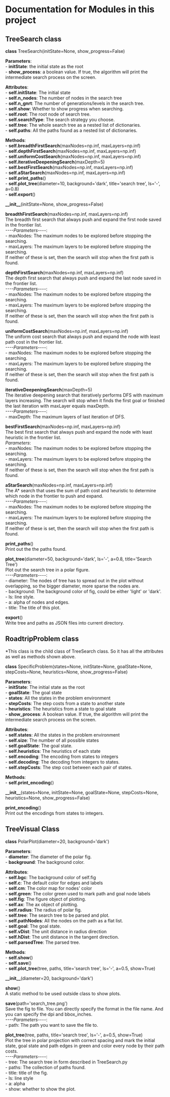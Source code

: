 # Documentation for Modules in this project

## TreeSearch class     
**class** TreeSearch(initState=None, show_progress=False)     

**Parameters**:     
    - **initState**: the initial state as the root     
    - **show_process**: a boolean value. If true, the algorithm will print the intermediate search process on the screen.     
  
**Attributes**:     
    - **self.initState**: The initial state     
    - **self.n_nodes**: The number of nodes in the search tree     
    - **self.n_gnrt**: The number of generations/levels in the search tree.  
    - **self.show**: Whether to show progress when searching.  
    - **self.root**: The root node of search tree.  
    - **self.searchType**: The search strategy you choose.  
    - **self.tree**: The whole search tree as a nested list of dictionaries.  
    - **self.paths**: All the paths found as a nested list of dictionaries.  

**Methods**:  
    - **self.breadthFirstSearch**(maxNodes=np.inf, maxLayers=np.inf)   
    - **self.depthFirstSearch**(maxNodes=np.inf, maxLayers=np.inf)  
    - **self.uniformCostSearch**(maxNodes=np.inf, maxLayers=np.inf)  
    - **self.iterativeDeepeningSearch**(maxDepth=5)  
    - **self.bestFirstSearch**(maxNodes=np.inf, maxLayers=np.inf)  
    - **self.aStarSearch**(maxNodes=np.inf, maxLayers=np.inf)  
    - **self.print_paths**()  
    - **self.plot_tree**(diameter=10, background='dark', title='search tree', ls='-', a=0.8)  
    - **self.export**()  

**\_\_init\_\_**(initState=None, show_progress=False)  
    
**breadthFirstSearch**(maxNodes=np.inf, maxLayers=np.inf)    
    The breadth first search that always push and expand the first node saved in the frontier list.  
    *----Parameters----*:  
    - maxNodes: The maximum nodes to be explored before stopping the searching.  
    - maxLayers: The maximum layers to be explored before stopping the searching.  
    If neither of these is set, then the search will stop when the first path is found.  

**depthFirstSearch**(maxNodes=np.inf, maxLayers=np.inf)    
    The depth first search that always push and expand the last node saved in the frontier list.  
    *----Parameters----*:  
    - maxNodes: The maximum nodes to be explored before stopping the searching.  
    - maxLayers: The maximum layers to be explored before stopping the searching.  
    If neither of these is set, then the search will stop when the first path is found.  
    
**uniformCostSearch**(maxNodes=np.inf, maxLayers=np.inf)    
    The uniform cost search that always push and expand the node with least path cost in the frontier list.  
    *----Parameters----*:  
    - maxNodes: The maximum nodes to be explored before stopping the searching.  
    - maxLayers: The maximum layers to be explored before stopping the searching.  
    If neither of these is set, then the search will stop when the first path is found.  
    
**iterativeDeepeningSearch**(maxDepth=5)    
    The iterative deepening search that iteratively performs DFS with maximum layers increasing. The search will stop when it finds the first goal or finished the last iteration with maxLayer equals maxDepth.  
    *----Parameters----*:  
    - maxDepth: The maximum layers of last iteration of DFS.  
    
**bestFirstSearch**(maxNodes=np.inf, maxLayers=np.inf)    
    The best first search that always push and expand the node with least heuristic in the frontier list.  
    *Parameters*:  
    - maxNodes: The maximum nodes to be explored before stopping the searching.  
    - maxLayers: The maximum layers to be explored before stopping the searching.  
    If neither of these is set, then the search will stop when the first path is found.  

**aStarSearch**(maxNodes=np.inf, maxLayers=np.inf)    
    The A* search that uses the sum of path cost and heuristic to determine which node in the frontier to push and expand.  
    *----Parameters----*:  
    - maxNodes: The maximum nodes to be explored before stopping the searching.  
    - maxLayers: The maximum layers to be explored before stopping the searching.  
    If neither of these is set, then the search will stop when the first path is found.  

**print_paths**()    
    Print out the the paths found.  
    
**plot_tree**(diameter=50, background='dark', ls='-', a=0.8, title='Search Tree')    
    Plot out the search tree in a polar figure.  
    *----Parameters----*:  
    - diameter: The nodes of tree has to spread out in the plot without overlapping, so the bigger diameter, more sparse the nodes are.  
    - background: The background color of fig, could be either 'light' or 'dark'.  
    - ls: line style.  
    - a: alpha of nodes and edges.  
    - title: The title of this plot.  
    
**export**()     
    Write tree and paths as JSON files into current directory.  


## RoadtripProblem class  
\*This class is the child class of TreeSearch class. So it has all the attributes as well as methods shown above.  

**class** SpecificProblem(states=None, initState=None, goalState=None, stepCosts=None, heuristics=None, show_progress=False)  

**Parameters**:  
    - **initState**: The initial state as the root  
    - **goalState**: The goal state  
    - **states**: All the states in the problem environment  
    - **stepCosts**: The step costs from a state to another state  
    - **heuristics**: The heuristics from a state to goal state  
    - **show_process**: A boolean value. If true, the algorithm will print the intermediate search process on the screen.  
  
**Attributes**:  
    - **self.states**: All the states in the problem environment  
    - **self.size**: The number of all possible states  
    - **self.goalState**: The goal state.  
    - **self.heuristics**: The heuristics of each state  
    - **self.encoding**: The encoding from states to integers  
    - **self.decoding**: The decoding from integers to states.  
    - **self.stepCosts**: The step cost between each pair of states.   

**Methods**:  
    - **self.print_encoding**()   
  
**\_\_init\_\_**(states=None, initState=None, goalState=None, stepCosts=None, heuristics=None, show_progress=False)  

**print_encoding**()    
    Print out the encodings from states to integers.  


## TreeVisual Class  
**class** PolarPlot(diameter=20, background='dark')  

**Parameters**:  
    - **diameter**: The diameter of the polar fig.  
    - **background**: The background color.  
  
**Attributes**:  
    - **self.bgc**: The background color of self.fig  
    - **self.c**: The default color for edges and labels  
    - **self.cm**: The color map for nodes' color  
    - **self.green**: The color green used to mark path and goal node labels  
    - **self.fig**: The figure object of plotting.  
    - **self.ax**: The ax object of plotting.  
    - **self.radius**: The radius of polar fig.   
    - **self.tree**: The search tree to be parsed and plot.   
    - **self.pathNodes**: All the nodes on the path as a flat list.  
    - **self.goal**: The goal state.  
    - **self.vDist**: The unit distance in radius direction  
    - **self.hDist**: The unit distance in the tangent direction.  
    - **self.parsedTree**: The parsed tree.  

**Methods**:  
    - **self.show**()   
    - **self.save**()  
    - **self.plot_tree**(tree, paths, title='search tree', ls='-', a=0.5, show=True)  

**\_\_init\_\_**(diameter=20, background='dark')  

**show**()    
    A static method to be used outside class to show plots.  

**save**(path='search_tree.png')    
    Save the fig to file. You can directly specify the format in the file name. And you can specify the dpi and bbox_inches.   
    *----Parameters----*:  
    - path: The path you want to save the file to.  

**plot_tree**(tree, paths, title='search tree', ls='-', a=0.5, show=True)    
    Plot the tree in polar projection with correct spacing and mark the initial state, goal state and path edges in green and color every node by their path costs.  
    *----Parameters----*:  
    - tree: The search tree in form described in TreeSearch.py  
    - paths: The collection of paths found.  
    - title: title of the fig.  
    - ls: line style  
    - a: alpha  
    - show: whether to show the plot.  




